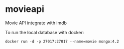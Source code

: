 # movieapi
Movie API integrate with imdb

To run the local database with docker:
```
docker run -d -p 27017:27017 --name=movie mongo:4.2
```

